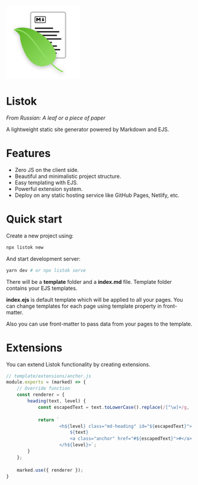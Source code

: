 <img height="200" src="https://github.com/Vista1nik/listok/blob/master/docs/template/public/logo.png?raw=true" />

# Listok
*From Russian: A leaf or a piece of paper*

A lightweight static site generator powered by Markdown and EJS.

# Features
- Zero JS on the client side.
- Beautiful and minimalistic project structure.
- Easy templating with EJS.
- Powerful extension system.
- Deploy on any static hosting service like GitHub Pages, Netlify, etc.

# Quick start
Create a new project using:
```bash
npx listok new
```

And start development server:
```bash
yarn dev # or npx listok serve
```

There will be a **template** folder and a **index.md** file. Template folder contains your EJS templates.

**index.ejs** is default template which will be applied to all your pages. You can change templates for each page using template property in front-matter. 

Also you can use front-matter to pass data from your pages to the template.

# Extensions
You can extend Listok functionality by creating extensions.

```js
// template/extensions/anchor.js
module.exports = (marked) => {
    // Override function
    const renderer = {
        heading(text, level) {
            const escapedText = text.toLowerCase().replace(/[^\w]+/g, '-');
        
            return `
                    <h${level} class="md-heading" id="${escapedText}">
                        ${text}
                        <a class="anchor" href="#${escapedText}">#</a>
                    </h${level}>`;
        }
    };
    
    marked.use({ renderer });
}
```

